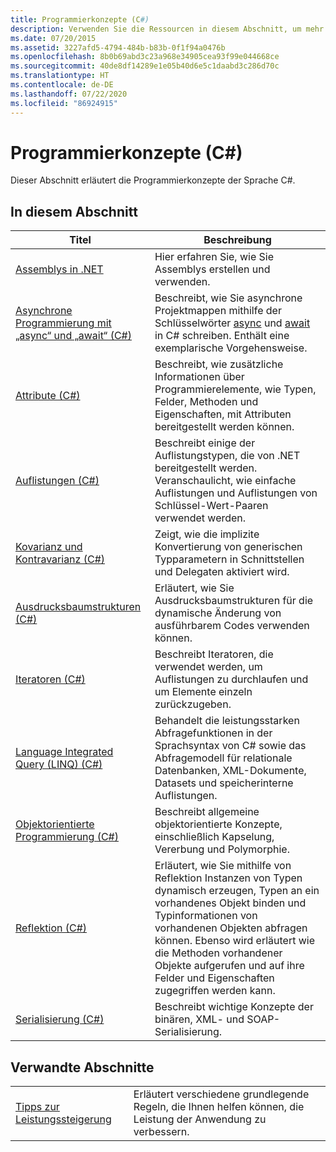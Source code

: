 ```yaml
---
title: Programmierkonzepte (C#)
description: Verwenden Sie die Ressourcen in diesem Abschnitt, um mehr über Programmierkonzepte in der Sprache C# zu erfahren, einschließlich der objektorientierten Programmierung.
ms.date: 07/20/2015
ms.assetid: 3227afd5-4794-484b-b83b-0f1f94a0476b
ms.openlocfilehash: 8b0b69abd3c23a968e34905cea93f99e044668ce
ms.sourcegitcommit: 40de8df14289e1e05b40d6e5c1daabd3c286d70c
ms.translationtype: HT
ms.contentlocale: de-DE
ms.lasthandoff: 07/22/2020
ms.locfileid: "86924915"
---
```

# <a name="programming-concepts-c"></a>Programmierkonzepte (C#)
Dieser Abschnitt erläutert die Programmierkonzepte der Sprache C#.  
  
## <a name="in-this-section"></a>In diesem Abschnitt  
  
|Titel|Beschreibung|  
|-----------|-----------------|  
|[Assemblys in .NET](../../../standard/assembly/index.md)|Hier erfahren Sie, wie Sie Assemblys erstellen und verwenden.|  
|[Asynchrone Programmierung mit „async“ und „await“ (C#)](./async/index.md)|Beschreibt, wie Sie asynchrone Projektmappen mithilfe der Schlüsselwörter [async](../../language-reference/keywords/async.md) und [await](../../language-reference/operators/await.md) in C# schreiben. Enthält eine exemplarische Vorgehensweise.|  
|[Attribute (C#)](./attributes/index.md)|Beschreibt, wie zusätzliche Informationen über Programmierelemente, wie Typen, Felder, Methoden und Eigenschaften, mit Attributen bereitgestellt werden können.|  
|[Auflistungen (C#)](./collections.md)|Beschreibt einige der Auflistungstypen, die von .NET bereitgestellt werden. Veranschaulicht, wie einfache Auflistungen und Auflistungen von Schlüssel-Wert-Paaren verwendet werden.|  
|[Kovarianz und Kontravarianz (C#)](./covariance-contravariance/index.md)|Zeigt, wie die implizite Konvertierung von generischen Typparametern in Schnittstellen und Delegaten aktiviert wird.|  
|[Ausdrucksbaumstrukturen (C#)](./expression-trees/index.md)|Erläutert, wie Sie Ausdrucksbaumstrukturen für die dynamische Änderung von ausführbarem Codes verwenden können.|  
|[Iteratoren (C#)](./iterators.md)|Beschreibt Iteratoren, die verwendet werden, um Auflistungen zu durchlaufen und um Elemente einzeln zurückzugeben.|  
|[Language Integrated Query (LINQ) (C#)](./linq/index.md)|Behandelt die leistungsstarken Abfragefunktionen in der Sprachsyntax von C# sowie das Abfragemodell für relationale Datenbanken, XML-Dokumente, Datasets und speicherinterne Auflistungen.|  
|[Objektorientierte Programmierung (C#)](./object-oriented-programming.md)|Beschreibt allgemeine objektorientierte Konzepte, einschließlich Kapselung, Vererbung und Polymorphie.|  
|[Reflektion (C#)](./reflection.md)|Erläutert, wie Sie mithilfe von Reflektion Instanzen von Typen dynamisch erzeugen, Typen an ein vorhandenes Objekt binden und Typinformationen von vorhandenen Objekten abfragen können. Ebenso wird erläutert wie die Methoden vorhandener Objekte aufgerufen und auf ihre Felder und Eigenschaften zugegriffen werden kann.|  
|[Serialisierung (C#)](./serialization/index.md)|Beschreibt wichtige Konzepte der binären, XML- und SOAP-Serialisierung.|  
  
## <a name="related-sections"></a>Verwandte Abschnitte  
  
|||  
|---|---|  
|[Tipps zur Leistungssteigerung](../../../framework/performance/performance-tips.md) | Erläutert verschiedene grundlegende Regeln, die Ihnen helfen können, die Leistung der Anwendung zu verbessern.|
